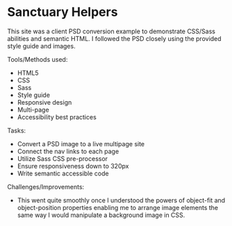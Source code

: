 # Sanctuary Helpers

This site was a client PSD conversion example to demonstrate CSS/Sass abilities and semantic HTML. I followed the PSD closely using the provided style guide and images.

Tools/Methods used:
- HTML5
- CSS
- Sass
- Style guide
- Responsive design
- Multi-page 
- Accessibility best practices

Tasks:
- Convert a PSD image to a live multipage site
- Connect the nav links to each page
- Utilize Sass CSS pre-processor
- Ensure responsiveness down to 320px
- Write semantic accessible code

Challenges/Improvements:
- This went quite smoothly once I understood the powers of object-fit and object-position properties enabling me to arrange image elements the same way I would manipulate a background image in CSS.



